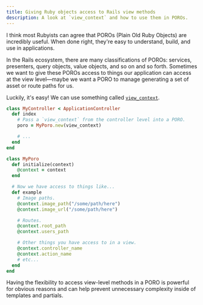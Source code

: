 ```yaml
---
title: Giving Ruby objects access to Rails view methods
description: A look at `view_context` and how to use them in POROs.
---
```


I think most Rubyists can agree that POROs (Plain Old Ruby Objects) are incredibly useful. When done right, they're easy to understand, build, and use in applications.

In the Rails ecosystem, there are many classifications of POROs: services, presenters, query objects, value objects, and so on and so forth. Sometimes we want to give these POROs access to things our application can access at the view level—maybe we want a PORO to manage generating a set of asset or route paths for us.

Luckily, it's easy! We can use something called [`view_context`](https://api.rubyonrails.org/classes/ActionView/Rendering.html#method-i-view_context).

```ruby
class MyController < ApplicationController
  def index
    # Pass a `view_context` from the controller level into a PORO.
    poro = MyPoro.new(view_context)

    # ...
  end
end

class MyPoro
  def initialize(context)
    @context = context
  end

  # Now we have access to things like...
  def example
    # Image paths.
    @context.image_path("/some/path/here")
    @context.image_url("/some/path/here")

    # Routes.
    @context.root_path
    @context.users_path

    # Other things you have access to in a view.
    @context.controller_name
    @context.action_name
    # etc...
  end
end
```

Having the flexibility to access view-level methods in a PORO is powerful for obvious reasons and can help prevent unnecessary complexity inside of templates and partials.

